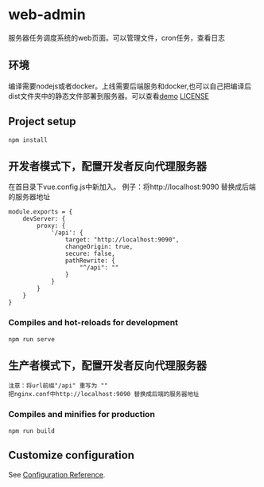 # web-admin

服务器任务调度系统的web页面。可以管理文件，cron任务，查看日志

## 环境
编译需要nodejs或者docker。上线需要后端服务和docker,也可以自己把编译后dist文件夹中的静态文件部署到服务器。可以查看[demo](https://licongli.gitee.io/cpv/)
[LICENSE](https://github.com/xmoli/web-admin/blob/master/LICENSE)

## Project setup
```
npm install
```

## 开发者模式下，配置开发者反向代理服务器

在首目录下vue.config.js中新加入。
例子：将http://localhost:9090 替换成后端的服务器地址
```
module.exports = {
    devServer: {
        proxy: {
            '/api': {
                target: "http://localhost:9090",
                changeOrigin: true,
                secure: false,
                pathRewrite: {
                    "^/api": ""
                }
            }
        }
    }
}
```
### Compiles and hot-reloads for development
```
npm run serve
```

## 生产者模式下，配置开发者反向代理服务器
    注意：将url前缀"/api" 重写为 ""
    把nginx.conf中http://localhost:9090 替换成后端的服务器地址

### Compiles and minifies for production

```
npm run build
```
## Customize configuration
See [Configuration Reference](https://cli.vuejs.org/config/).
